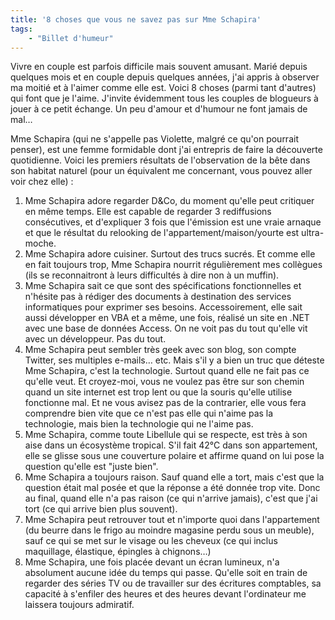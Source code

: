 ```yaml
---
title: '8 choses que vous ne savez pas sur Mme Schapira'
tags:
    - "Billet d'humeur"
---
```


Vivre en couple est parfois difficile mais souvent amusant. Marié depuis
quelques mois et en couple depuis quelques années, j'ai appris à observer ma
moitié et à l'aimer comme elle est. Voici 8 choses (parmi tant d'autres) qui
font que je l'aime. J'invite évidemment tous les couples de blogueurs à jouer à
ce petit échange. Un peu d'amour et d'humour ne font jamais de mal…

<!-- more -->

Mme Schapira (qui ne s'appelle pas Violette, malgré ce qu'on pourrait penser),
est une femme formidable dont j'ai entrepris de faire la découverte quotidienne.
Voici les premiers résultats de l'observation de la bête dans son habitat
naturel (pour un équivalent me concernant, vous pouvez aller voir chez elle) :

1.  Mme Schapira adore regarder D&amp;Co, du moment qu'elle peut critiquer en
    même temps. Elle est capable de regarder 3 rediffusions consécutives, et
    d'expliquer 3 fois que l'émission est une vraie arnaque et que le résultat
    du relooking de l'appartement/maison/yourte est ultra-moche.
2.  Mme Schapira adore cuisiner. Surtout des trucs sucrés. Et comme elle en fait
    toujours trop, Mme Schapira nourrit régulièrement mes collègues (ils se
    reconnaitront à leurs difficultés à dire non à un muffin).
3.  Mme Schapira sait ce que sont des spécifications fonctionnelles et n'hésite
    pas à rédiger des documents à destination des services informatiques pour
    exprimer ses besoins. Accessoirement, elle sait aussi développer en VBA et a
    même, une fois, réalisé un site en .NET avec une base de données Access. On
    ne voit pas du tout qu'elle vit avec un développeur. Pas du tout.
4.  Mme Schapira peut sembler très geek avec son blog, son compte Twitter, ses
    multiples e-mails… etc. Mais s'il y a bien un truc que déteste Mme Schapira,
    c'est la technologie. Surtout quand elle ne fait pas ce qu'elle veut. Et
    croyez-moi, vous ne voulez pas être sur son chemin quand un site internet
    est trop lent ou que la souris qu'elle utilise fonctionne mal. Et ne vous
    avisez pas de la contrarier, elle vous fera comprendre bien vite que ce
    n'est pas elle qui n'aime pas la technologie, mais bien la technologie qui
    ne l'aime pas.
5.  Mme Schapira, comme toute Libellule qui se respecte, est très à son aise
    dans un écosystème tropical. S'il fait 42°C dans son appartement, elle se
    glisse sous une couverture polaire et affirme quand on lui pose la question
    qu'elle est "juste bien".
6.  Mme Schapira a toujours raison. Sauf quand elle a tort, mais c'est que la
    question était mal posée et que la réponse a été donnée trop vite. Donc au
    final, quand elle n'a pas raison (ce qui n'arrive jamais), c'est que j'ai
    tort (ce qui arrive bien plus souvent).
7.  Mme Schapira peut retrouver tout et n'importe quoi dans l'appartement (du
    beurre dans le frigo au moindre magasine perdu sous un meuble), sauf ce qui
    se met sur le visage ou les cheveux (ce qui inclus maquillage, élastique,
    épingles à chignons…)
8.  Mme Schapira, une fois placée devant un écran lumineux, n'a absolument
    aucune idée du temps qui passe. Qu'elle soit en train de regarder des séries
    TV ou de travailler sur des écritures comptables, sa capacité à s'enfiler
    des heures et des heures devant l'ordinateur me laissera toujours admiratif.
